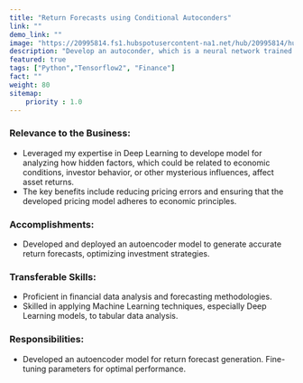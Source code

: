 ```yaml
---
title: "Return Forecasts using Conditional Autoconders"
link: ""
demo_link: ""
image: "https://20995814.fs1.hubspotusercontent-na1.net/hub/20995814/hubfs/Skubana/Blog%20Pages/Imported_Blog_Media/big%20data%20analytics%2c%20business%20team%20working%20on%20computer-Oct-12-2022-05-51-21-63-PM.jpg?upsize=true&upscale=true&width=2400&height=1600&name=big%20data%20analytics%2c%20business%20team%20working%20on%20computer-Oct-12-2022-05-51-21-63-PM.jpg"
description: "Develop an autoconder, which is a neural network trained to reproduce the input while learning a new representation of the data, to analyze the impact of some factors including economic conditions, investor behavior, or other mysterious influences on asset returns. The primary advantages include reducing pricing errors and ensuring adherence to economic principles within the developed pricing model."
featured: true
tags: ["Python","Tensorflow2", "Finance"]
fact: ""
weight: 80
sitemap: 
    priority : 1.0
---
```


### **Relevance to the Business:**
- Leveraged my expertise in Deep Learning to develope model for analyzing how hidden factors, which could be related to economic conditions, investor behavior, or other mysterious influences, affect asset returns.
- The key benefits include reducing pricing errors and ensuring that the developed pricing model adheres to economic principles. 

### **Accomplishments:**
- Developed and deployed an autoencoder model to generate accurate return forecasts, optimizing investment strategies.

### **Transferable Skills:**
- Proficient in financial data analysis and forecasting methodologies.
- Skilled in applying Machine Learning techniques, especially Deep Learning models, to tabular data analysis.

### **Responsibilities:**
- Developed an autoencoder model for return forecast generation. Fine-tuning parameters for optimal performance.

